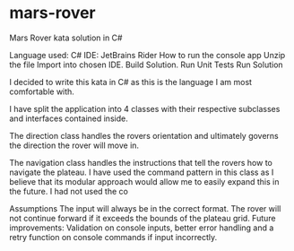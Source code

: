 # mars-rover
Mars Rover kata solution in C#

Language used: C#
IDE: JetBrains Rider
How to run the console app
Unzip the file
Import into chosen IDE.
Build Solution.
Run Unit Tests
Run Solution


I decided to write this kata in C# as this is the language I am most comfortable with.

I have split the application into 4 classes with their respective subclasses and interfaces contained inside. 

The direction class handles the rovers orientation and ultimately governs the direction the rover will move in. 

The navigation class handles the instructions that tell the rovers how to navigate the plateau. I have used the command pattern in this class as I believe that its modular approach would allow me to easily expand this in the future. I had not used the co

Assumptions
The input will always be in the correct format.
The rover will not continue forward if it exceeds the bounds of the plateau grid.
Future improvements:
Validation on console inputs, better error handling and a retry function on console commands if input incorrectly.

